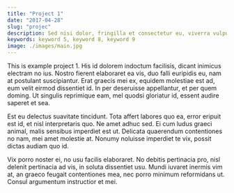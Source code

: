 ```yaml
---
title: "Project 1"
date: "2017-04-28"
slug: "projec"
description: Sed nisi dolor, fringilla et consectetur eu, viverra vulputate felis. Ut est ex, ornare vitae dictum quis, egestas et est. Nam rhoncus purus eu justo feugiat, a venenatis enim ultricies. Mauris tristique elementum leo a viverra. Ut placerat, ex nec vestibulum iaculis, nibh ante sollicitudin elit, non aliquet nunc neque ac sapien. Aenean iaculis vulputate facilisis. Suspendisse elit purus, iaculis.
keywords: keyword 5, keyword 8, keyword 9
image: ./images/main.jpg
---
```


This is example project 1. His id dolorem indoctum facilisis, dicant inimicus
electram no ius. Nostro fierent elaboraret ea vis, duo falli euripidis eu, nam
at postulant suscipiantur. Erat graecis mei ex, equidem molestiae est ad, eum
velit eirmod dissentiet id. In per deseruisse appellantur, et per quem doming.
Ut singulis reprimique eam, mel quodsi gloriatur id, essent audire saperet et
sea.

Est eu delectus suavitate tincidunt. Tota affert labores quo ea, error eripuit
est id, et nisl interpretaris quo. Ne amet adhuc sed. Ei cum ludus graeci
animal, malis sensibus imperdiet est ut. Delicata quaerendum contentiones no
nam, mei amet molestie at. Nonumy noluisse imperdiet te vix, possit dictas
audiam quo id.

Vix porro noster ei, no usu facilis elaboraret. No debitis pertinacia pro, nisl
delenit pertinacia ad vis, in soluta dissentiet usu. Mundi iuvaret inermis vim
at, an graeco feugait contentiones mea, nec porro minimum reformidans ut. Consul
argumentum instructior et mei.
